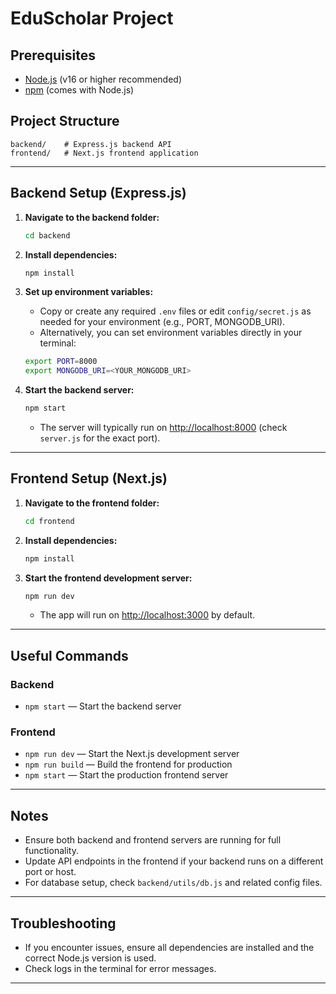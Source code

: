 # EduScholar Project

## Prerequisites

- [Node.js](https://nodejs.org/) (v16 or higher recommended)
- [npm](https://www.npmjs.com/) (comes with Node.js)

## Project Structure

```
backend/    # Express.js backend API
frontend/   # Next.js frontend application
```

---

## Backend Setup (Express.js)

1. **Navigate to the backend folder:**
   ```bash
   cd backend
   ```
2. **Install dependencies:**
   ```bash
   npm install
   ```
3. **Set up environment variables:**

   - Copy or create any required `.env` files or edit `config/secret.js` as needed for your environment (e.g., PORT, MONGODB_URI).
   - Alternatively, you can set environment variables directly in your terminal:

   ```bash
   export PORT=8000
   export MONGODB_URI=<YOUR_MONGODB_URI>
   ```

4. **Start the backend server:**
   ```bash
   npm start
   ```
   - The server will typically run on [http://localhost:8000](http://localhost:8000) (check `server.js` for the exact port).

---

## Frontend Setup (Next.js)

1. **Navigate to the frontend folder:**
   ```bash
   cd frontend
   ```
2. **Install dependencies:**
   ```bash
   npm install
   ```
3. **Start the frontend development server:**
   ```bash
   npm run dev
   ```
   - The app will run on [http://localhost:3000](http://localhost:3000) by default.

---

## Useful Commands

### Backend

- `npm start` — Start the backend server

### Frontend

- `npm run dev` — Start the Next.js development server
- `npm run build` — Build the frontend for production
- `npm start` — Start the production frontend server

---

## Notes

- Ensure both backend and frontend servers are running for full functionality.
- Update API endpoints in the frontend if your backend runs on a different port or host.
- For database setup, check `backend/utils/db.js` and related config files.

---

## Troubleshooting

- If you encounter issues, ensure all dependencies are installed and the correct Node.js version is used.
- Check logs in the terminal for error messages.

---
